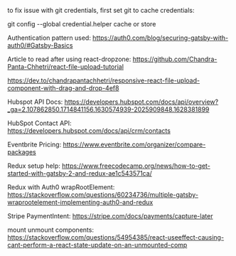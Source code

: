 
to fix issue with git credentials, first set git to cache credentials:

git config --global credential.helper cache or store

Authentication pattern used:
https://auth0.com/blog/securing-gatsby-with-auth0/#Gatsby-Basics

Article to read after using react-dropzone:
https://github.com/Chandra-Panta-Chhetri/react-file-upload-tutorial

https://dev.to/chandrapantachhetri/responsive-react-file-upload-component-with-drag-and-drop-4ef8

Hubspot API Docs:
https://developers.hubspot.com/docs/api/overview?_ga=2.107862850.1714841156.1630574939-2025909848.1628381899

HubSpot Contact API:
https://developers.hubspot.com/docs/api/crm/contacts

Eventbrite Pricing:
https://www.eventbrite.com/organizer/compare-packages

Redux setup help:
https://www.freecodecamp.org/news/how-to-get-started-with-gatsby-2-and-redux-ae1c543571ca/

Redux with Auth0 wrapRootElement:
https://stackoverflow.com/questions/60234736/multiple-gatsby-wraprootelement-implementing-auth0-and-redux

Stripe PaymentIntent:
https://stripe.com/docs/payments/capture-later



mount unmount components:
https://stackoverflow.com/questions/54954385/react-useeffect-causing-cant-perform-a-react-state-update-on-an-unmounted-comp